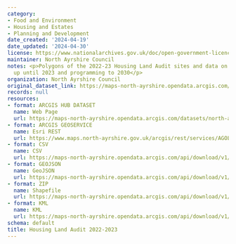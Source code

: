 ```yaml
---
category:
- Food and Environment
- Housing and Estates
- Planning and Development
date_created: '2024-04-19'
date_updated: '2024-04-30'
license: https://www.nationalarchives.gov.uk/doc/open-government-licence/version/3/
maintainer: North Ayrshire Council
notes: <p>Polygons of the 2022-23 Housing Land Audit sites and data on completions
  up until 2023 and programming to 2030</p>
organization: North Ayrshire Council
original_dataset_link: https://maps-north-ayrshire.opendata.arcgis.com/datasets/north-ayrshire::housing-land-audit-2022-2023
records: null
resources:
- format: ARCGIS HUB DATASET
  name: Web Page
  url: https://maps-north-ayrshire.opendata.arcgis.com/datasets/north-ayrshire::housing-land-audit-2022-2023
- format: ARCGIS GEOSERVICE
  name: Esri REST
  url: https://www.maps.north-ayrshire.gov.uk/arcgis/rest/services/AGOL/Open_Data_Portal/FeatureServer/42
- format: CSV
  name: CSV
  url: https://maps-north-ayrshire.opendata.arcgis.com/api/download/v1/items/2ab883e4e0cd4fa2b0984cffdb37efba/csv?layers=42
- format: GEOJSON
  name: GeoJSON
  url: https://maps-north-ayrshire.opendata.arcgis.com/api/download/v1/items/2ab883e4e0cd4fa2b0984cffdb37efba/geojson?layers=42
- format: ZIP
  name: Shapefile
  url: https://maps-north-ayrshire.opendata.arcgis.com/api/download/v1/items/2ab883e4e0cd4fa2b0984cffdb37efba/shapefile?layers=42
- format: KML
  name: KML
  url: https://maps-north-ayrshire.opendata.arcgis.com/api/download/v1/items/2ab883e4e0cd4fa2b0984cffdb37efba/kml?layers=42
schema: default
title: Housing Land Audit 2022-2023
---
```

